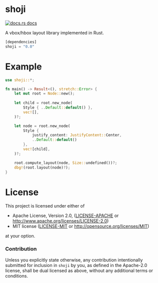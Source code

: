 # shoji

<a href="https://docs.rs/shoji"><img src="https://img.shields.io/badge/docs-latest-blue.svg?style=flat-square" alt="docs.rs docs" /></a>

A vbox/hbox layout library implemented in Rust.

```rust
[dependencies]
shoji = "0.0"
```

# Example

```rust
use shoji::*;

fn main() -> Result<(), stretch::Error> {
    let mut root = Node::new();
    
    let child = root.new_node(
        Style { ..Default::default() },
        vec![],
    )?;

    let node = root.new_node(
        Style {
            justify_content: JustifyContent::Center,
            ..Default::default()
        },
        vec![child],
    )?;

    root.compute_layout(node, Size::undefined())?;
    dbg!(root.layout(node)?);
}
```

# License

This project is licensed under either of

 * Apache License, Version 2.0, ([LICENSE-APACHE](LICENSE-APACHE) or
   http://www.apache.org/licenses/LICENSE-2.0)
 * MIT license ([LICENSE-MIT](LICENSE-MIT) or
   http://opensource.org/licenses/MIT)

at your option.

### Contribution

Unless you explicitly state otherwise, any contribution intentionally submitted
for inclusion in `shoji` by you, as defined in the Apache-2.0 license, shall be
dual licensed as above, without any additional terms or conditions.
